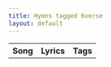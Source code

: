 ```yaml
---
title: Hymns tagged 6verse
layout: default
---
```

<table><tr><th>Song</th><th>Lyrics</th><th>Tags</th></tr>
